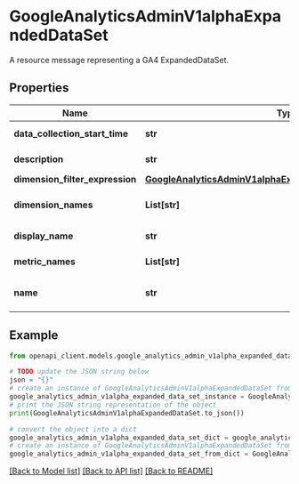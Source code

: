 # GoogleAnalyticsAdminV1alphaExpandedDataSet

A resource message representing a GA4 ExpandedDataSet.

## Properties

Name | Type | Description | Notes
------------ | ------------- | ------------- | -------------
**data_collection_start_time** | **str** | Output only. Time when expanded data set began (or will begin) collecing data. | [optional] [readonly] 
**description** | **str** | Optional. The description of the ExpandedDataSet. Max 50 chars. | [optional] 
**dimension_filter_expression** | [**GoogleAnalyticsAdminV1alphaExpandedDataSetFilterExpression**](GoogleAnalyticsAdminV1alphaExpandedDataSetFilterExpression.md) |  | [optional] 
**dimension_names** | **List[str]** | Immutable. The list of dimensions included in the ExpandedDataSet. See the [API Dimensions](https://developers.google.com/analytics/devguides/reporting/data/v1/api-schema#dimensions) for the list of dimension names. | [optional] 
**display_name** | **str** | Required. The display name of the ExpandedDataSet. Max 200 chars. | [optional] 
**metric_names** | **List[str]** | Immutable. The list of metrics included in the ExpandedDataSet. See the [API Metrics](https://developers.google.com/analytics/devguides/reporting/data/v1/api-schema#metrics) for the list of dimension names. | [optional] 
**name** | **str** | Output only. The resource name for this ExpandedDataSet resource. Format: properties/{property_id}/expandedDataSets/{expanded_data_set} | [optional] [readonly] 

## Example

```python
from openapi_client.models.google_analytics_admin_v1alpha_expanded_data_set import GoogleAnalyticsAdminV1alphaExpandedDataSet

# TODO update the JSON string below
json = "{}"
# create an instance of GoogleAnalyticsAdminV1alphaExpandedDataSet from a JSON string
google_analytics_admin_v1alpha_expanded_data_set_instance = GoogleAnalyticsAdminV1alphaExpandedDataSet.from_json(json)
# print the JSON string representation of the object
print(GoogleAnalyticsAdminV1alphaExpandedDataSet.to_json())

# convert the object into a dict
google_analytics_admin_v1alpha_expanded_data_set_dict = google_analytics_admin_v1alpha_expanded_data_set_instance.to_dict()
# create an instance of GoogleAnalyticsAdminV1alphaExpandedDataSet from a dict
google_analytics_admin_v1alpha_expanded_data_set_from_dict = GoogleAnalyticsAdminV1alphaExpandedDataSet.from_dict(google_analytics_admin_v1alpha_expanded_data_set_dict)
```
[[Back to Model list]](../README.md#documentation-for-models) [[Back to API list]](../README.md#documentation-for-api-endpoints) [[Back to README]](../README.md)


